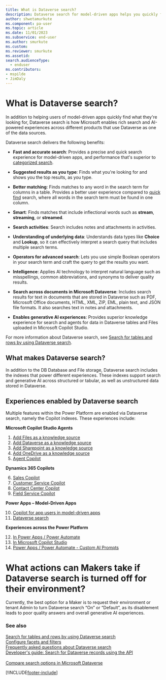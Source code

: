 ```yaml
---
title: What is Dataverse search?
description: Dataverse search for model-driven apps helps you quickly find what you're looking for. 
author: shwetamurkute
ms.component: pa-user
ms.topic: article
ms.date: 11/01/2023
ms.subservice: end-user
ms.author: smurkute
ms.custom: 
ms.reviewer: smurkute
ms.assetid: 
search.audienceType: 
  - enduser
ms.contributors:
- mspilde
- JimDaly
---
```


# What is Dataverse search?

In addition to helping users of model-driven apps quickly find what they're looking for, Dataverse search is how Microsoft enables rich search and AI-powered experiences across different products that use Dataverse as one of the data sources. 

Dataverse search delivers the following benefits:

- **Fast and accurate search**: Provides a precise and quick search experience for model-driven apps, and performance that's superior to [categorized search](quick-find.md#multiple-table-quick-find-categorized-search). 

- **Suggested results as you type**: Finds what you're looking for and shows you the top results, as you type.

- **Better matching**: Finds matches to any word in the search term for columns in a table. Provides a better user experience compared to [quick find](quick-find.md) search, where all words in the search term must be found in one column. 

- **Smart**: Finds matches that include inflectional words such as **stream**, **streaming**, or **streamed**. 

- **Search activities**: Search includes notes and attachments in activities. 

- **Understanding of underlying data**: Understands data types like **Choice** and **Lookup**, so it can effectively interpret a search query that includes multiple search terms.

- **Operators for advanced search**: Lets you use simple Boolean operators in your search term and craft the query to get the results you want. 

- **Intelligence**: Applies AI technology to interpret natural language such as misspellings, common abbreviations, and synonyms to deliver quality results.

- **Search across documents in Microsoft Dataverse**: Includes search results for text in documents that are stored in Dataverse such as PDF, Microsoft Office documents, HTML, XML, ZIP, EML, plain text, and JSON file formats. It also searches text in notes and attachments.

- **Enables generative AI experiences**: Provides superior knowledge experience for search and agents for data in Dataverse tables and Files uploaded in Microsoft Copilot Studio.
 
For more information about Dataverse search, see [Search for tables and rows by using Dataverse search](/powerapps/user/relevance-search).

## What makes Dataverse search?
In addition to the DB Database and File storage, Dataverse search includes the indexes that power different experiences. These indexes support search and generative AI across structured or tabular, as well as unstructured data stored in Dataverse.

## Experiences enabled by Dataverse search
Multiple features within the Power Platform are enabled via Dataverse search, namely the Copilot indexes. These experiences include:

**Microsoft Copilot Studio Agents**

1.	[Add Files as a knowledge source]([url](microsoft-copilot-studio/knowledge-add-file-upload))
2.	[Add Dataverse as a knowledge source]([url](microsoft-copilot-studio/knowledge-add-dataverse))
3.	[Add Sharepoint as a knowledge source]([url](microsoft-copilot-studio/knowledge-add-sharepoint))
4.	[Add OneDrive as a knowledge source]([url](microsoft-copilot-studio/knowledge-add-unstructured-data))
5.	[Agent Copilot]([url](microsoft-copilot-studio/guidance/generative-ai-math-data-queries))

**Dynamics 365 Copilots**

6.	[Sales Copilot]([url](dynamics365/sales/copilot-overview))
7.	[Customer Service Copilot]([url](dynamics365/contact-center/use/use-copilot-features))
8.	[Contact Center Copilot]([url](dynamics365/contact-center/administer/configure-copilot-features))
9.	[Field Service Copilot]([url](dynamics365/field-service/copilot-side-pane))

**Power Apps – Model-Driven Apps**

10.	[Copilot for app users in model-driven apps]([url](power-apps/maker/model-driven-apps/add-ai-copilot))
11.	[Dataverse search]([url](configure-relevance-search-organization?tabs=new))

**Experiences across the Power Platform**

12.	[In Power Apps / Power Automate]([url](ai-builder/prompt-library))
13.	[In Microsoft Copilot Studio]([url](microsoft-copilot-studio/nlu-prompt-node))
14.	[Power Apps / Power Automate - Custom AI Prompts]([url](ai-builder/create-a-custom-prompt))

# What actions can Makers take if Dataverse search is turned off for their environment?

Currently, the best option for a Maker is to request their environment or tenant Admin to turn Dataverse search “On” or “Default”, as its disablement leads to poor quality answers and overall generative AI experiences.

### See also

[Search for tables and rows by using Dataverse search](relevance-search.md)<br/>
[Configure facets and filters](facets-and-filters.md)<br/>
[Frequently asked questions about Dataverse search](relevance-faq.md)<br />
[Developer's guide: Search for Dataverse records using the API](../developer/data-platform/search/overview.md)<br/>   
[Compare search options in Microsoft Dataverse](search.md)

[!INCLUDE[footer-include](../includes/footer-banner.md)]
